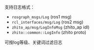 支持日志格式：
* `rosgraph_msgs/Log` (ros1 msg)
* `rcl_interfaces/msg/Log` (ros2 msg)
* `zhito_ap/msg/LogInfoMsg` (zhito_ap idl)
* `zhito::common::LogInfo` (zhito proto)

可按log等级、关键词过滤日志
